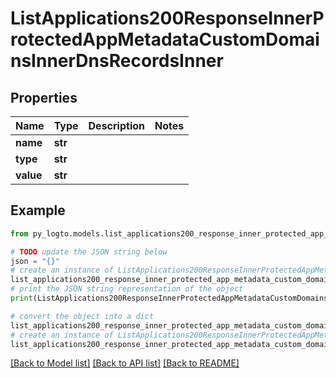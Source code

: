 # ListApplications200ResponseInnerProtectedAppMetadataCustomDomainsInnerDnsRecordsInner


## Properties

Name | Type | Description | Notes
------------ | ------------- | ------------- | -------------
**name** | **str** |  | 
**type** | **str** |  | 
**value** | **str** |  | 

## Example

```python
from py_logto.models.list_applications200_response_inner_protected_app_metadata_custom_domains_inner_dns_records_inner import ListApplications200ResponseInnerProtectedAppMetadataCustomDomainsInnerDnsRecordsInner

# TODO update the JSON string below
json = "{}"
# create an instance of ListApplications200ResponseInnerProtectedAppMetadataCustomDomainsInnerDnsRecordsInner from a JSON string
list_applications200_response_inner_protected_app_metadata_custom_domains_inner_dns_records_inner_instance = ListApplications200ResponseInnerProtectedAppMetadataCustomDomainsInnerDnsRecordsInner.from_json(json)
# print the JSON string representation of the object
print(ListApplications200ResponseInnerProtectedAppMetadataCustomDomainsInnerDnsRecordsInner.to_json())

# convert the object into a dict
list_applications200_response_inner_protected_app_metadata_custom_domains_inner_dns_records_inner_dict = list_applications200_response_inner_protected_app_metadata_custom_domains_inner_dns_records_inner_instance.to_dict()
# create an instance of ListApplications200ResponseInnerProtectedAppMetadataCustomDomainsInnerDnsRecordsInner from a dict
list_applications200_response_inner_protected_app_metadata_custom_domains_inner_dns_records_inner_from_dict = ListApplications200ResponseInnerProtectedAppMetadataCustomDomainsInnerDnsRecordsInner.from_dict(list_applications200_response_inner_protected_app_metadata_custom_domains_inner_dns_records_inner_dict)
```
[[Back to Model list]](../README.md#documentation-for-models) [[Back to API list]](../README.md#documentation-for-api-endpoints) [[Back to README]](../README.md)


